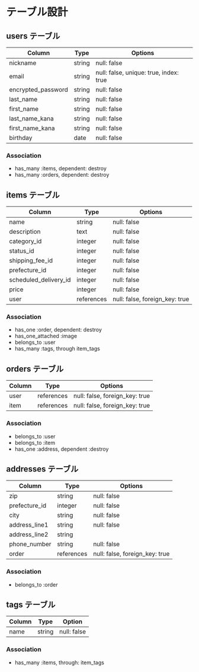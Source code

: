 # テーブル設計

## users テーブル

| Column             | Type   | Options                                |
| ------------------ | ------ | -------------------------------------- |
| nickname           | string | null: false                            |
| email              | string | null: false, unique: true, index: true |
| encrypted_password | string | null: false                            |
| last_name          | string | null: false                            |
| first_name         | string | null: false                            |
| last_name_kana     | string | null: false                            |
| first_name_kana    | string | null: false                            |
| birthday           | date   | null: false                            |

### Association

- has_many :items, dependent: destroy
- has_many :orders, dependent: destroy

## items テーブル

| Column                | Type       | Options                        |
| --------------------- | ---------- | ------------------------------ |
| name                  | string     | null: false                    |
| description           | text       | null: false                    |
| category_id           | integer    | null: false                    |
| status_id             | integer    | null: false                    |
| shipping_fee_id       | integer    | null: false                    |
| prefecture_id         | integer    | null: false                    |
| scheduled_delivery_id | integer    | null: false                    |
| price                 | integer    | null: false                    |
| user                  | references | null: false, foreign_key: true |

### Association

- has_one :order, dependent: destroy
- has_one_attached :image
- belongs_to :user
- has_many :tags, through item_tags

## orders テーブル

| Column | Type       | Options                        |
| ------ | ---------- | ------------------------------ |
| user   | references | null: false, foreign_key: true |
| item   | references | null: false, foreign_key: true |

### Association

- belongs_to :user
- belongs_to :item
- has_one :address, dependent :destroy

## addresses テーブル

| Column        | Type       | Options                        |
| ------------- | ---------- | ------------------------------ |
| zip           | string     | null: false                    |
| prefecture_id | integer    | null: false                    |
| city          | string     | null: false                    |
| address_line1 | string     | null: false                    |
| address_line2 | string     |                                |
| phone_number  | string     | null: false                    |
| order         | references | null: false, foreign_key: true |

### Association

- belongs_to :order

## tags テーブル

| Column | Type   | Option      |
| ------ | ------ | ----------- |
| name   | string | null: false |

### Association

- has_many :items, through: item_tags
